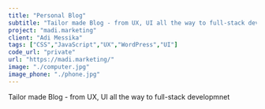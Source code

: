 ```yaml
---
title: "Personal Blog"
subtitle: "Tailor made Blog - from UX, UI all the way to full-stack developmnet"
project: "madi.marketing"
client: "Adi Messika"
tags: ["CSS","JavaScript","UX","WordPress","UI"]
code_url: "private"
url: "https://madi.marketing/"
image: "./computer.jpg"
image_phone: "./phone.jpg"
---
```


Tailor made Blog - from UX, UI all the way to full-stack developmnet